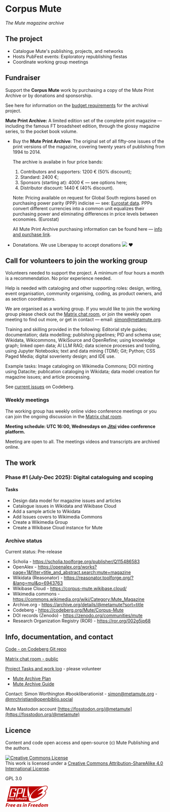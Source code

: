 # Corpus Mute

_The Mute magazine archive_

## The project

  - Catalogue Mute's publishing, projects, and networks
  - Hosts PubFest events: Exploratory republishing fiestas
  - Coordinate working group meetings

## Fundraiser

Support the **Corpus Mute** work by purchasing a copy of the Mute Print Archive or by donations and sponsorship.

See here for information on the [budget requirements](budget.md) for the archival project.

**Mute Print Archive:** A limited edition set of the complete print magazine — including the famous FT broadsheet edition, through the glossy magazine series, to the pocket book volume.

  - Buy the **Mute Print Archive**: The original set of all fifty-one issues of the print versions of the magazine, covering twenty years of publishing from 1994 to 2014.
  
    The archive is availabe in four price bands:

      1. Contributors and supporters: 1200 € (50% discount);
      2. Standard: 2400 €;
      3. Sponsors (starting at): 4000 € — see options here;
      4. Distributor discount: 1440 € (40% discount).

    Note: Pricing available on request for Global South regions based on purchasing power parity (PPP) indicise — see: [Eurostat data](https://ec.europa.eu/eurostat/statistics-explained/index.php?oldid=670267). PPPs convert different currencies into a common unit equalizes their purchasing power and eliminating differences in price levels between economies. (Eurostat)

    All Mute Print Archive purchasing information can be found here — [info and purchase link](https://archive.metamute.org/product/mute-magazine-print-archive/).
         
  - Donatations. We use Liberapay to accept donations [<img src="https://img.shields.io/liberapay/goal/Mute.svg?logo=liberapay">](https://liberapay.com/Mute/) ❤ 

## Call for volunteers to join the working group

Volunteers needed to support the project. A minimum of four hours a month is a recommendation. No prior experience needed. 

Help is needed with cataloging and other supporting roles: design, writing, event organisation, community organising, coding, as product owners, and as section coordinators.

We are organised as a working group. If you would like to join the working group please check out the [Matrix chat room](https://matrix.to/#/!vwnrbVJtXLkdKAuMCt:matrix.org?via=matrix.org), or join the weekly open meeting to find out more, or get in contact — email: simon@metamute.org.

Training and skilling provided in the following: Editorial style guides; documentation; data modelling; publishing pipelines; PID and schema use; Wikidata, Wikicommons, WikiSource and OpenRefine; using knowledge graph; linked open data; AI LLM RAG; data science processes and tooling, using Jupyter Notebooks; text and data mining (TDM); Git; Python; CSS Paged Media; digital soverienty design; and IDE use.

Example tasks: Image cataloging on Wikimedia Commons; DOI minting using Datacite; publication cataloging in Wikidata; data model creation for magazine issues; and article processing.

See [current issues](https://codeberg.org/Mute/Corpus-Mute/issues) on Codeberg.

### Weekly meetings

The working group has weekly online video conference meetings or you can join the ongoing discussion in the [Matrix chat room](https://matrix.to/#/!vwnrbVJtXLkdKAuMCt:matrix.org?via=matrix.org).

__Meeting schedule: UTC 16:00, Wednesdays on [Jitsi](https://meet.jit.si/CorpusMute-WorkingGroup) video conference platform.__

Meeting are open to all. The meetings videos and transcripts are archived online.

## The work

### Phase #1 (July-Dec 2025): Digital cataloguing and scoping

#### Tasks

  - Design data model for magazine issues and articles
  - Catalogue issues in Wikidata and Wikibase Cloud
  - Add a sample article to Wikidata
  - Add Issues covers to Wikimedia Commons
  - Create a Wikimedia Group
  - Create a Wikibase Cloud instance for Mute

### Archive status

Current status: Pre-release

  - Scholia - https://scholia.toolforge.org/publisher/Q115486583
  - OpenAlex - https://openalex.org/works?page=1&filter=title_and_abstract.search:mute+magazine
  - Wikidata (Reasonator) - https://reasonator.toolforge.org/?&lang=mul&q=6943763
  - Wikibase Cloud - https://corpus-mute.wikibase.cloud/
  - Wikimedia commons - https://commons.wikimedia.org/wiki/Category:Mute_Magazine
  - Archive.org - https://archive.org/details/@metamute?sort=title
  - Codeberg - https://codeberg.org/Mute/Corpus-Mute
  - DOI records (Zenodo) - https://zenodo.org/communities/mute
  - Research Organization Registry (ROR) - https://ror.org/002g5jp68

## Info, documentation, and contact

[Code - on Codeberg Git repo](https://codeberg.org/Mute/Corpus-Mute)

[Matrix chat room - public](https://matrix.to/#/!vwnrbVJtXLkdKAuMCt:matrix.org?via=matrix.org)

[Project Tasks and work log](https://codeberg.org/Mute/Corpus-Mute/issues) - please volunteer

  * [Mute Archive Plan](https://codeberg.org/Mute/Corpus-Mute/issues)
  * [Mute Archive Guide](https://codeberg.org/Mute/Corpus-Mute/issues)

Contact: Simon Worthington #bookliberationist - simon@metamute.org - [@mrchristian@openbiblio.social](https://openbiblio.social/@mrchristian) 

Mute Mastodon account [https://fosstodon.org/@metamute](https://fosstodon.org/@metamute)


## Licence

Content and code open access and open-source (c) Mute Publishing and the authors.

<a rel="license" href="http://creativecommons.org/licenses/by-sa/4.0/"><img alt="Creative Commons License" style="border-width:0" src="https://i.creativecommons.org/l/by-sa/4.0/88x31.png" /></a><br />This work is licensed under a <a rel="license" href="http://creativecommons.org/licenses/by-sa/4.0/">Creative Commons Attribution-ShareAlike 4.0 International License</a>.

GPL 3.0

![GPL 3.0](https://raw.githubusercontent.com/Mute-Publishing/Mute-Magazine-Pilot-00-1994/main/assets/gplv3-with-text-136x68.png "GPL 3.0")


